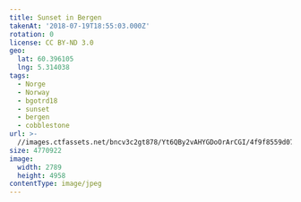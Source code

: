 ```yaml
---
title: Sunset in Bergen
takenAt: '2018-07-19T18:55:03.000Z'
rotation: 0
license: CC BY-ND 3.0
geo:
  lat: 60.396105
  lng: 5.314038
tags:
  - Norge
  - Norway
  - bgotrd18
  - sunset
  - bergen
  - cobblestone
url: >-
  //images.ctfassets.net/bncv3c2gt878/Yt6QBy2vAHYGDoOrArCGI/4f9f8559d07b5ef7346c4a58543cc36d/sunset-in-bergen_42051172800_o
size: 4770922
image:
  width: 2789
  height: 4958
contentType: image/jpeg
---
```


